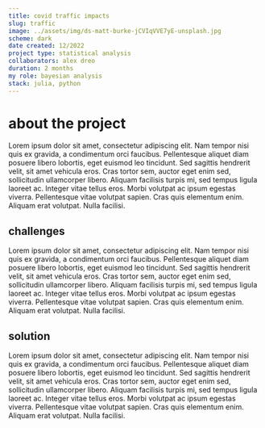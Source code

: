 ```yaml
---
title: covid traffic impacts
slug: traffic
image: ../assets/img/ds-matt-burke-jCVIqVVE7yE-unsplash.jpg
scheme: dark
date created: 12/2022
project type: statistical analysis
collaborators: alex dreo
duration: 2 months
my role: bayesian analysis
stack: julia, python
---
```


# about the project

Lorem ipsum dolor sit amet, consectetur adipiscing elit. Nam tempor nisi quis ex gravida, a condimentum orci faucibus. Pellentesque aliquet diam posuere libero lobortis, eget euismod leo tincidunt. Sed sagittis hendrerit velit, sit amet vehicula eros. Cras tortor sem, auctor eget enim sed, sollicitudin ullamcorper libero. Aliquam facilisis turpis mi, sed tempus ligula laoreet ac. Integer vitae tellus eros. Morbi volutpat ac ipsum egestas viverra. Pellentesque vitae volutpat sapien. Cras quis elementum enim. Aliquam erat volutpat. Nulla facilisi.


## challenges

Lorem ipsum dolor sit amet, consectetur adipiscing elit. Nam tempor nisi quis ex gravida, a condimentum orci faucibus. Pellentesque aliquet diam posuere libero lobortis, eget euismod leo tincidunt. Sed sagittis hendrerit velit, sit amet vehicula eros. Cras tortor sem, auctor eget enim sed, sollicitudin ullamcorper libero. Aliquam facilisis turpis mi, sed tempus ligula laoreet ac. Integer vitae tellus eros. Morbi volutpat ac ipsum egestas viverra. Pellentesque vitae volutpat sapien. Cras quis elementum enim. Aliquam erat volutpat. Nulla facilisi.


## solution

Lorem ipsum dolor sit amet, consectetur adipiscing elit. Nam tempor nisi quis ex gravida, a condimentum orci faucibus. Pellentesque aliquet diam posuere libero lobortis, eget euismod leo tincidunt. Sed sagittis hendrerit velit, sit amet vehicula eros. Cras tortor sem, auctor eget enim sed, sollicitudin ullamcorper libero. Aliquam facilisis turpis mi, sed tempus ligula laoreet ac. Integer vitae tellus eros. Morbi volutpat ac ipsum egestas viverra. Pellentesque vitae volutpat sapien. Cras quis elementum enim. Aliquam erat volutpat. Nulla facilisi.
